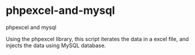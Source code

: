phpexcel-and-mysql
==================

phpexcel and mysql

Using the phpexcel library, this script iterates the data in a excel file, and injects the data using MySQL database.
